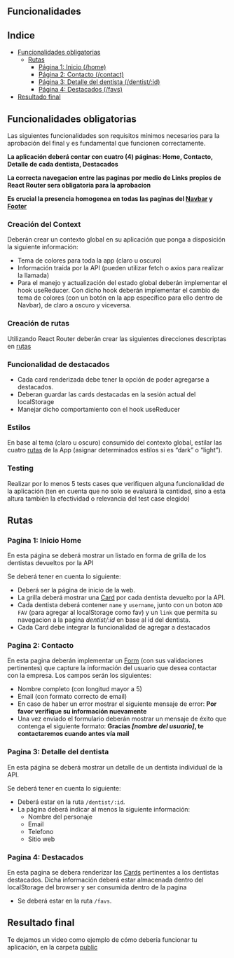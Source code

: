 ## Funcionalidades

## Indice
* [Funcionalidades obligatorias](#funcionalidades-obligatorias)
  * [Rutas](#rutas)
    * [Página 1: Inicio (/home)](#pagina-1-inicio-home)
    * [Página 2: Contacto (/contact)](#pagina-2-contacto)
    * [Página 3: Detalle del dentista (/dentist/:id)](#pagina-3-detalle-del-dentista)
    * [Página 4: Destacados (/favs)](#pagina-4-destacados)
* [Resultado final](#resultado-final)

## Funcionalidades obligatorias

Las siguientes funcionalidades son requisitos mínimos necesarios para la aprobación del final y es fundamental que funcionen correctamente.

**La aplicación deberá contar con cuatro (4) páginas: Home, Contacto, Detalle de cada dentista, Destacados**

**La correcta navegacion entre las paginas por medio de Links propios de React Router sera obligatoria para la aprobacion**

**Es crucial la presencia homogenea en todas las paginas del [Navbar](/src/Components/Navbar.jsx) y [Footer](/src/Components/Footer.jsx)**

### Creación del Context
Deberán crear un contexto global en su aplicación que ponga a disposición la siguiente información:
* Tema de colores para toda la app (claro u oscuro)
* Información traída por la API (pueden utilizar fetch o axios para realizar la llamada)
* Para el manejo y actualización del estado global deberán implementar el hook useReducer. Con dicho hook deberán implementar el cambio de tema de colores (con un botón en la app específico para ello dentro de Navbar), de claro a oscuro y viceversa.

###  Creación de rutas
Utilizando React Router deberán crear las siguientes direcciones descriptas en [rutas](#rutas)


### Funcionalidad de destacados
* Cada card renderizada debe tener la opción de poder agregarse a destacados.
* Deberan guardar las cards destacadas en la sesión actual del localStorage
* Manejar dicho comportamiento con el hook useReducer 

### Estilos
En base al tema (claro u oscuro) consumido del contexto global, estilar las cuatro [rutas](#rutas) de la App (asignar determinados estilos si es “dark” o “light”).

###  Testing
Realizar por lo menos 5 tests cases que verifiquen alguna funcionalidad de la aplicación (ten en cuenta que no solo se evaluará la cantidad, sino a esta altura también la efectividad o relevancia del test case elegido)



## Rutas
### Pagina 1: Inicio Home

En esta página se deberá mostrar un listado en forma de grilla de los dentistas devueltos por la API

Se deberá tener en cuenta lo siguiente:
* Deberá ser la página de inicio de la web.
* La grilla deberá mostrar una [Card](/src/Components/Card.jsx) por cada dentista devuelto por la API.
* Cada dentista deberá contener `name` y `username`, junto con un boton `ADD FAV` (para agregar al localStorage como fav) y un `link` que permita su navegacion a la pagina _dentist/:id_ en base al id del dentista.
* Cada Card debe integrar la funcionalidad de agregar a destacados

### Pagina 2: Contacto

En esta pagina deberán implementar un [Form](/src/Components/Form.jsx) (con sus validaciones pertinentes) que capture la información del usuario que desea contactar con la empresa. Los campos serán los siguientes:
* Nombre completo (con longitud mayor a 5)
* Email (con formato correcto de email)
* En caso de haber un error mostrar el siguiente mensaje de error: **Por favor verifique su información nuevamente**
* Una vez enviado el formulario deberán	 mostrar un mensaje de éxito que contenga el siguiente formato: **Gracias _[nombre del usuario]_, te contactaremos cuando antes vía mail**


### Pagina 3: Detalle del dentista 

En esta página se deberá mostrar un detalle de un dentista individual de la API. 

Se deberá tener en cuenta lo siguiente:
* Deberá estar en la ruta `/dentist/:id`.
* La página deberá indicar al menos la siguiente información:
  * Nombre del personaje
  * Email
  * Telefono
  * Sitio web


### Pagina 4: Destacados

En esta pagina se debera renderizar las [Cards](/src/Components/Card.jsx) pertinentes a los dentistas destacados. Dicha información deberá estar almacenada dentro del localStorage del browser y ser consumida dentro de la pagina

* Se deberá estar en la ruta `/favs`.



## Resultado final

Te dejamos un video como ejemplo de cómo debería funcionar tu aplicación, en la carpeta [public](/public/)